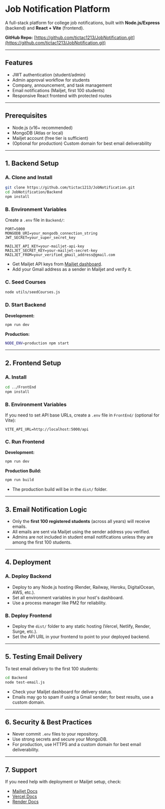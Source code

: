 # Job Notification Platform

A full-stack platform for college job notifications, built with **Node.js/Express** (backend) and **React + Vite** (frontend).

**GitHub Repo:** [https://github.com/tictac1213/JobNotification.git](https://github.com/tictac1213/JobNotification.git)

---

## Features
- JWT authentication (student/admin)
- Admin approval workflow for students
- Company, announcement, and task management
- Email notifications (Mailjet, first 100 students)
- Responsive React frontend with protected routes

---

## Prerequisites
- Node.js (v16+ recommended)
- MongoDB (Atlas or local)
- Mailjet account (free tier is sufficient)
- (Optional for production) Custom domain for best email deliverability

---

## 1. Backend Setup

### A. Clone and Install
```bash
git clone https://github.com/tictac1213/JobNotification.git
cd JobNotification/Backend
npm install
```

### B. Environment Variables
Create a `.env` file in `Backend/`:
```
PORT=5000
MONGODB_URI=your_mongodb_connection_string
JWT_SECRET=your_super_secret_key

MAILJET_API_KEY=your-mailjet-api-key
MAILJET_SECRET_KEY=your-mailjet-secret-key
MAILJET_FROM=your_verified_gmail_address@gmail.com
```
- Get Mailjet API keys from [Mailjet dashboard](https://app.mailjet.com/account/api_keys).
- Add your Gmail address as a sender in Mailjet and verify it.

### C. Seed Courses
```bash
node utils/seedCourses.js
```

### D. Start Backend
**Development:**
```bash
npm run dev
```
**Production:**
```bash
NODE_ENV=production npm start
```

---

## 2. Frontend Setup

### A. Install
```bash
cd ../FrontEnd
npm install
```

### B. Environment Variables
If you need to set API base URLs, create a `.env` file in `FrontEnd/` (optional for Vite):
```
VITE_API_URL=http://localhost:5000/api
```

### C. Run Frontend
**Development:**
```bash
npm run dev
```
**Production Build:**
```bash
npm run build
```
- The production build will be in the `dist/` folder.

---

## 3. Email Notification Logic
- Only the **first 100 registered students** (across all years) will receive emails.
- All emails are sent via Mailjet using the sender address you verified.
- Admins are not included in student email notifications unless they are among the first 100 students.

---

## 4. Deployment

### A. Deploy Backend
- Deploy to any Node.js hosting (Render, Railway, Heroku, DigitalOcean, AWS, etc.).
- Set all environment variables in your host's dashboard.
- Use a process manager like PM2 for reliability.

### B. Deploy Frontend
- Deploy the `dist/` folder to any static hosting (Vercel, Netlify, Render, Surge, etc.).
- Set the API URL in your frontend to point to your deployed backend.

---

## 5. Testing Email Delivery
To test email delivery to the first 100 students:
```bash
cd Backend
node test-email.js
```
- Check your Mailjet dashboard for delivery status.
- Emails may go to spam if using a Gmail sender; for best results, use a custom domain.

---

## 6. Security & Best Practices
- Never commit `.env` files to your repository.
- Use strong secrets and secure your MongoDB.
- For production, use HTTPS and a custom domain for best email deliverability.

---

## 7. Support
If you need help with deployment or Mailjet setup, check:
- [Mailjet Docs](https://dev.mailjet.com/)
- [Vercel Docs](https://vercel.com/docs)
- [Render Docs](https://render.com/docs)
